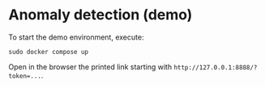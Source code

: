 # Anomaly detection (demo)

To start the demo environment, execute:

```
sudo docker compose up
```

Open in the browser the printed link starting with `http://127.0.0.1:8888/?token=...`.

